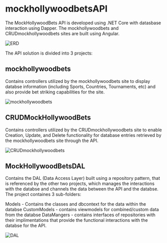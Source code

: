 # mockhollywoodbetsAPI

The MockHollywoodBets API is developed using .NET Core with datasbase interaction using Dapper. The mockhollywoodbets and CRUDmockhollywoodbets sites are built using Angular.

![ERD](https://user-images.githubusercontent.com/57814467/88640746-975c6580-d0be-11ea-8bc0-561fe13e0006.png)

The API solution is divided into 3 projects:

## mockhollywoodbets

Contains controllers utilized by the mockhollywoodbets site to display databse information (including Sports, Countries, Tournaments, etc) and also provide bet striking capabilities for the site.

![mockhollywoodbets](https://user-images.githubusercontent.com/57814467/88643573-27e87500-d0c2-11ea-976e-ef7ab1f0b23d.PNG)

## CRUDMockHollywoodBets

Contains controllers utilized by the CRUDmockhollywoodbets site to enable Creation, Update, and Delete functionality for database entries retrieved by the mockhollywoodbets site through the API.

![CRUDmockhollywoodbets](https://user-images.githubusercontent.com/57814467/88645888-eb6a4880-d0c4-11ea-9fae-175741297202.PNG)

## MockHollywoodBetsDAL

Contains the DAL (Data Access Layer) built using a repository pattern, that is referenced by the other two projects, which manages the interactions with the databse and channels the data between the API and the databse. The project containes 3 sub-folders:

Models - Contains the classes and dbcontext for the data within the databse
CustomModels - contains viewmodels for combined/custom data from the databse
DataMangers - contains interfaces of repositories with their implimentations that provide the functional interactions with the databse for the API.

![DAL](https://user-images.githubusercontent.com/57814467/88646602-882ce600-d0c5-11ea-9096-2d8cacbe3715.PNG)
